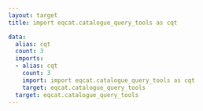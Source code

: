 ```yaml
---
layout: target
title: import eqcat.catalogue_query_tools as cqt

data:
  alias: cqt
  count: 3
  imports:
  - alias: cqt
    count: 3
    import: import eqcat.catalogue_query_tools as cqt
    target: eqcat.catalogue_query_tools
  target: eqcat.catalogue_query_tools
---
```

